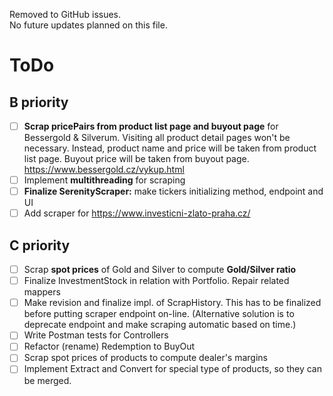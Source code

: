 Removed to GitHub issues.<br> No future updates planned on this file.
# ToDo

## B priority
- [ ] <b>Scrap pricePairs from product list page and buyout page</b>
  for Bessergold & Silverum. Visiting all product detail pages won't be necessary.
  Instead, product name and price will be taken from product list page. Buyout
  price will be taken from buyout page. https://www.bessergold.cz/vykup.html
- [ ] Implement <b>multithreading</b> for scraping
- [ ] <b>Finalize SerenityScraper:</b> make tickers initializing method, endpoint and UI
- [ ] Add scraper for https://www.investicni-zlato-praha.cz/

## C priority
- [ ] Scrap <b>spot prices</b> of Gold and Silver to compute <b>Gold/Silver ratio</b>
- [ ] Finalize InvestmentStock in relation with Portfolio. Repair related mappers
- [ ] Make revision and finalize impl. of ScrapHistory. This has to be finalized
    before putting scraper endpoint on-line. (Alternative solution is to deprecate
    endpoint and make scraping automatic based on time.)
- [ ] Write Postman tests for Controllers
- [ ] Refactor (rename) Redemption to BuyOut
- [ ] Scrap spot prices of products to compute dealer's margins
- [ ] Implement Extract and Convert for special type of products, so they can be merged.  
